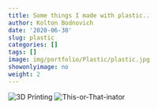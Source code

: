 ```yaml
---
title: Some things I made with plastic..
author: Kolton Bodnovich
date: '2020-06-30'
slug: plastic
categories: []
tags: []
image: img/portfolio/Plastic/plastic.jpg
showonlyimage: no
weight: 2
---
```




<!--more--> 


![3D Printing](/portfolio/2020-06-30-plastic_files/elephant_2.gif)
![This-or-That-inator](/portfolio/2020-06-30-plastic_files/thisORthat.gif)
